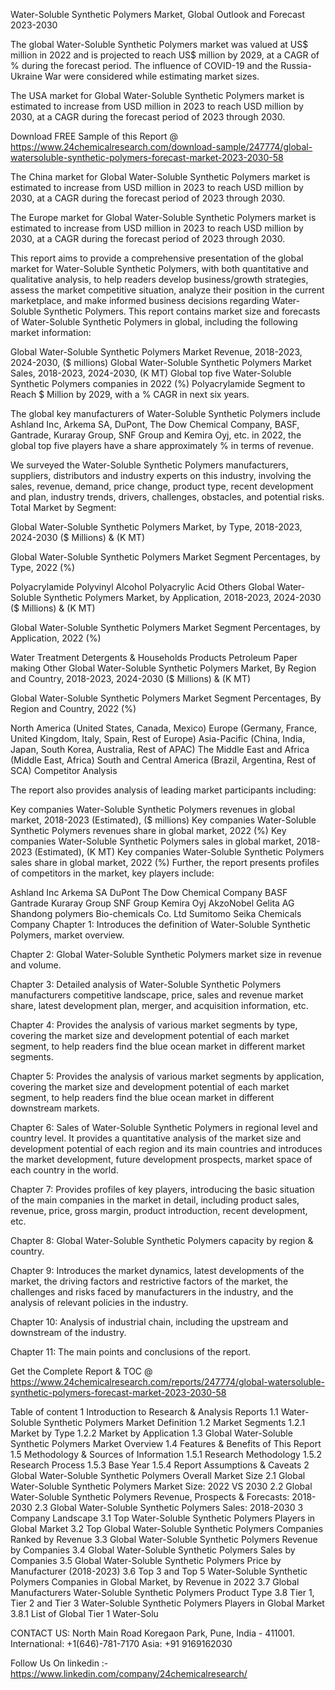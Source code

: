 Water-Soluble Synthetic Polymers Market, Global Outlook and Forecast 2023-2030

The global Water-Soluble Synthetic Polymers market was valued at US$ million in 2022 and is projected to reach US$ million by 2029, at a CAGR of % during the forecast period. The influence of COVID-19 and the Russia-Ukraine War were considered while estimating market sizes.

The USA market for Global Water-Soluble Synthetic Polymers market is estimated to increase from USD million in 2023 to reach USD million by 2030, at a CAGR during the forecast period of 2023 through 2030.

Download FREE Sample of this Report @ https://www.24chemicalresearch.com/download-sample/247774/global-watersoluble-synthetic-polymers-forecast-market-2023-2030-58

The China market for Global Water-Soluble Synthetic Polymers market is estimated to increase from USD million in 2023 to reach USD million by 2030, at a CAGR during the forecast period of 2023 through 2030.

The Europe market for Global Water-Soluble Synthetic Polymers market is estimated to increase from USD million in 2023 to reach USD million by 2030, at a CAGR during the forecast period of 2023 through 2030.

This report aims to provide a comprehensive presentation of the global market for Water-Soluble Synthetic Polymers, with both quantitative and qualitative analysis, to help readers develop business/growth strategies, assess the market competitive situation, analyze their position in the current marketplace, and make informed business decisions regarding Water-Soluble Synthetic Polymers. This report contains market size and forecasts of Water-Soluble Synthetic Polymers in global, including the following market information:

Global Water-Soluble Synthetic Polymers Market Revenue, 2018-2023, 2024-2030, ($ millions)
Global Water-Soluble Synthetic Polymers Market Sales, 2018-2023, 2024-2030, (K MT)
Global top five Water-Soluble Synthetic Polymers companies in 2022 (%)
Polyacrylamide Segment to Reach $ Million by 2029, with a % CAGR in next six years.

The global key manufacturers of Water-Soluble Synthetic Polymers include Ashland Inc, Arkema SA, DuPont, The Dow Chemical Company, BASF, Gantrade, Kuraray Group, SNF Group and Kemira Oyj, etc. in 2022, the global top five players have a share approximately % in terms of revenue.

We surveyed the Water-Soluble Synthetic Polymers manufacturers, suppliers, distributors and industry experts on this industry, involving the sales, revenue, demand, price change, product type, recent development and plan, industry trends, drivers, challenges, obstacles, and potential risks. Total Market by Segment:

Global Water-Soluble Synthetic Polymers Market, by Type, 2018-2023, 2024-2030 ($ Millions) & (K MT)

Global Water-Soluble Synthetic Polymers Market Segment Percentages, by Type, 2022 (%)

Polyacrylamide
Polyvinyl Alcohol
Polyacrylic Acid
Others
Global Water-Soluble Synthetic Polymers Market, by Application, 2018-2023, 2024-2030 ($ Millions) & (K MT)

Global Water-Soluble Synthetic Polymers Market Segment Percentages, by Application, 2022 (%)

Water Treatment
Detergents & Households Products
Petroleum
Paper making
Other
Global Water-Soluble Synthetic Polymers Market, By Region and Country, 2018-2023, 2024-2030 ($ Millions) & (K MT)

Global Water-Soluble Synthetic Polymers Market Segment Percentages, By Region and Country, 2022 (%)

North America (United States, Canada, Mexico)
Europe (Germany, France, United Kingdom, Italy, Spain, Rest of Europe)
Asia-Pacific (China, India, Japan, South Korea, Australia, Rest of APAC)
The Middle East and Africa (Middle East, Africa)
South and Central America (Brazil, Argentina, Rest of SCA)
Competitor Analysis

The report also provides analysis of leading market participants including:

Key companies Water-Soluble Synthetic Polymers revenues in global market, 2018-2023 (Estimated), ($ millions)
Key companies Water-Soluble Synthetic Polymers revenues share in global market, 2022 (%)
Key companies Water-Soluble Synthetic Polymers sales in global market, 2018-2023 (Estimated), (K MT)
Key companies Water-Soluble Synthetic Polymers sales share in global market, 2022 (%)
Further, the report presents profiles of competitors in the market, key players include:

Ashland Inc
Arkema SA
DuPont
The Dow Chemical Company
BASF
Gantrade
Kuraray Group
SNF Group
Kemira Oyj
AkzoNobel
Gelita AG
Shandong polymers Bio-chemicals Co. Ltd
Sumitomo Seika Chemicals Company
Chapter 1: Introduces the definition of Water-Soluble Synthetic Polymers, market overview.

Chapter 2: Global Water-Soluble Synthetic Polymers market size in revenue and volume.

Chapter 3: Detailed analysis of Water-Soluble Synthetic Polymers manufacturers competitive landscape, price, sales and revenue market share, latest development plan, merger, and acquisition information, etc.

Chapter 4: Provides the analysis of various market segments by type, covering the market size and development potential of each market segment, to help readers find the blue ocean market in different market segments.

Chapter 5: Provides the analysis of various market segments by application, covering the market size and development potential of each market segment, to help readers find the blue ocean market in different downstream markets.

Chapter 6: Sales of Water-Soluble Synthetic Polymers in regional level and country level. It provides a quantitative analysis of the market size and development potential of each region and its main countries and introduces the market development, future development prospects, market space of each country in the world.

Chapter 7: Provides profiles of key players, introducing the basic situation of the main companies in the market in detail, including product sales, revenue, price, gross margin, product introduction, recent development, etc.

Chapter 8: Global Water-Soluble Synthetic Polymers capacity by region & country.

Chapter 9: Introduces the market dynamics, latest developments of the market, the driving factors and restrictive factors of the market, the challenges and risks faced by manufacturers in the industry, and the analysis of relevant policies in the industry.

Chapter 10: Analysis of industrial chain, including the upstream and downstream of the industry.

Chapter 11: The main points and conclusions of the report.

Get the Complete Report & TOC @ https://www.24chemicalresearch.com/reports/247774/global-watersoluble-synthetic-polymers-forecast-market-2023-2030-58

Table of content
1 Introduction to Research & Analysis Reports
1.1 Water-Soluble Synthetic Polymers Market Definition
1.2 Market Segments
1.2.1 Market by Type
1.2.2 Market by Application
1.3 Global Water-Soluble Synthetic Polymers Market Overview
1.4 Features & Benefits of This Report
1.5 Methodology & Sources of Information
1.5.1 Research Methodology
1.5.2 Research Process
1.5.3 Base Year
1.5.4 Report Assumptions & Caveats
2 Global Water-Soluble Synthetic Polymers Overall Market Size
2.1 Global Water-Soluble Synthetic Polymers Market Size: 2022 VS 2030
2.2 Global Water-Soluble Synthetic Polymers Revenue, Prospects & Forecasts: 2018-2030
2.3 Global Water-Soluble Synthetic Polymers Sales: 2018-2030
3 Company Landscape
3.1 Top Water-Soluble Synthetic Polymers Players in Global Market
3.2 Top Global Water-Soluble Synthetic Polymers Companies Ranked by Revenue
3.3 Global Water-Soluble Synthetic Polymers Revenue by Companies
3.4 Global Water-Soluble Synthetic Polymers Sales by Companies
3.5 Global Water-Soluble Synthetic Polymers Price by Manufacturer (2018-2023)
3.6 Top 3 and Top 5 Water-Soluble Synthetic Polymers Companies in Global Market, by Revenue in 2022
3.7 Global Manufacturers Water-Soluble Synthetic Polymers Product Type
3.8 Tier 1, Tier 2 and Tier 3 Water-Soluble Synthetic Polymers Players in Global Market
3.8.1 List of Global Tier 1 Water-Solu

CONTACT US:
North Main Road Koregaon Park, Pune, India - 411001.
International: +1(646)-781-7170
Asia: +91 9169162030

Follow Us On linkedin :- https://www.linkedin.com/company/24chemicalresearch/
